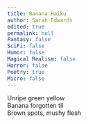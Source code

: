 ```yaml
---
title: Banana Haiku
author: Sarah Edwards
edited: true
permalink: null
Fantasy: false
SciFi: false
Humor: false
Magical Realism: false
Horror: false
Poetry: true
Micro: false
---
```

Unripe green yellow  
Banana forgotten til  
Brown spots, mushy flesh
